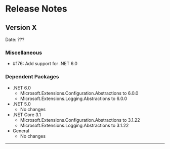 # Release Notes

## Version X

Date: ???

### Miscellaneous

- #176: Add support for .NET 6.0

### Dependent Packages

- .NET 6.0
  - Microsoft.Extensions.Configuration.Abstractions to 6.0.0
  - Microsoft.Extensions.Logging.Abstractions to 6.0.0
- .NET 5.0
  - No changes
- .NET Core 3.1
  - Microsoft.Extensions.Configuration.Abstractions to 3.1.22
  - Microsoft.Extensions.Logging.Abstractions to 3.1.22
- General
  - No changes

---


